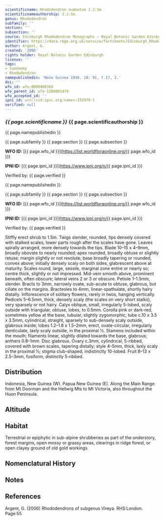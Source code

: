 ```yaml
---
scientificname: Rhododendron nummatum J.J.Sm.
scientificnameauthorship: J.J.Sm.
genus: Rhododendron
subfamily: ''
section: ''
subsection: ''
source: Edinburgh Rhododendron Monographs – Royal Botanic Garden Edinburgh
identifier: https://data.rbge.org.uk/service/factsheets/Edinburgh_Rhododendron_Monographs.xhtml
author: Argent, G.
created: '2006'
rights holder: Royal Botanic Garden Edinburgh
license: ''
tags:
- taxonomy
- Rhododendron
namepublishedin: 'Nova Guinea 1936. 18: 91, t.17, 2.'
doi: ''
wfo_id: wfo-0000400368
wfo_parent_id: wfo-1200001479
wfo_accepted_id: ''
ipni_id: urn:lsid:ipni.org:names:332979-1
verified: null
---
```

### _{{ page.scientificname }}_ {{ page.scientificauthorship }}
 {{ page.namepublishedin }}

{{ page.subfamily }} {{ page.section }} {{ page.subsection }}

**WFO ID:** [{{ page.wfo_id }}](https://list.worldfloraonline.org/{{ page.wfo_id }})

**IPNI ID:** [{{ page.ipni_id }}](https://www.ipni.org/n/{{ page.ipni_id }})

Verified by: {{ page.verified }}

 {{ page.namepublishedin }}

{{ page.subfamily }} {{ page.section }} {{ page.subsection }}

**WFO ID:** [{{ page.wfo_id }}](https://list.worldfloraonline.org/{{ page.wfo_id }})

**IPNI ID:** [{{ page.ipni_id }}](https://www.ipni.org/n/{{ page.ipni_id }})

Verified by: {{ page.verified }}



Stiffly erect shrub to 1.5m. Twigs slender, rounded, tips densely covered with stalked scales, lower parts rough after the scales have gone. Leaves spirally arranged, more densely towards the tips. Blade 10–15 x 4–9mm, broadly obovate to nearly rounded; apex rounded, broadly obtuse or slightly retuse; margin slightly or not revolute; base broadly tapering or rounded, convex above; initially densely scaly on both sides, glabrescent above at maturity. Scales round, large, sessile, marginal zone entire or nearly so; centre thick, slightly or not impressed. Mid-vein smooth above, prominent beneath, often obscure; lateral veins 2 or 3 or obscure. Petiole 1–1.5mm, slender. Bracts to 3mm, narrowly ovate, sub-acute to obtuse, glabrous, but ciliate on the margins. Bracteoles to 4mm, linear-spathulate, shortly hairy distally. Inflorescence of solitary flowers, rarely in twos, hanging vertically. Pedicels 5–6.5mm, thick, densely scaly (the scales on very short stalks), very sparsely or not hairy. Calyx oblique, small, irregularly 5-lobed, scaly outside with triangular, obtuse, lobes, to 0.5mm. Corolla pink or dark-red, sometimes yellow at the base, tubular, slightly zygomorphic; tube c.10 x 3.5 x 3.5mm, cylindrical, straight, sparsely to sub-densely scaly outside, glabrous inside; lobes 1.2–1.8 x 1.5–2mm, erect, ovate-circular, irregularly denticulate, laxly scaly outside, in the proximal ½. Stamens included within the mouth; filaments linear, slightly dilated towards the base, glabrous; anthers 0.8–1mm. Disc glabrous. Ovary c.3mm, cylindrical, 5-ribbed, covered with brown scales, tapering distally; style 4–5mm, thick, laxly scaly in the proximal ½; stigma club-shaped, indistinctly 10-lobed. Fruit 8–13 x 2.5–3mm, fusiform, distinctly 5-ribbed.

## Distribution
Indonesia, New Guinea (W). Papua New Guinea (E). Along the Main Range from Mt Doorman and the Hellwig Mts to Mt Victoria, also throughout the Huon Peninsula.

## Altitude


## Habitat
Terrestrial or epiphytic in sub-alpine shrubberies as part of the understory, forest margins, open mossy or grassy areas, clearings in ridge forest, or open clayey ground of old gold workings

## Nomenclatural History

                       
## Notes


## References

Argent, G. (2006) Rhododendrons of subgenus Vireya. RHS:London. Page:55
